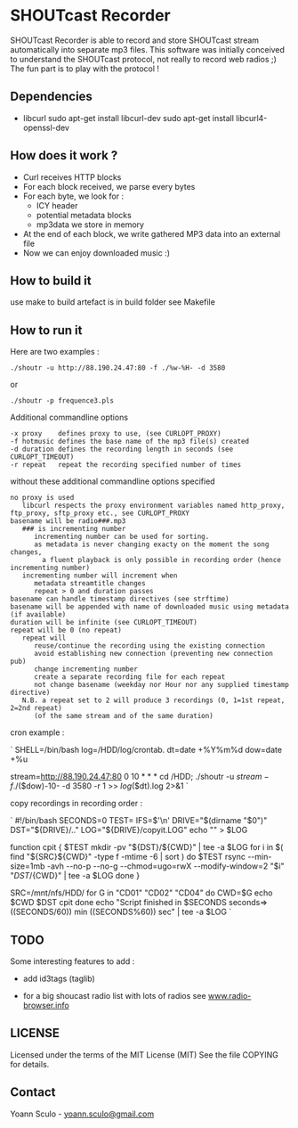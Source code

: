 SHOUTcast Recorder
==================

SHOUTcast Recorder is able to record and store SHOUTcast stream automatically
into separate mp3 files. This software was initially conceived to understand
the SHOUTcast protocol, not really to record web radios ;) The fun part is to
play with the protocol !

Dependencies
------------

- libcurl
  sudo apt-get install libcurl-dev
  sudo apt-get install libcurl4-openssl-dev
 

How does it work ?
------------------

- Curl receives HTTP blocks
- For each block received, we parse every bytes
- For each byte, we look for :
	- ICY header
	- potential metadata blocks
	- mp3data we store in memory
- At the end of each block, we write gathered MP3 data into an external file
- Now we can enjoy downloaded music :)

How to build it
---------------

use make to build
artefact is in build folder
see Makefile

How to run it
-------------

Here are two examples :

	./shoutr -u http://88.190.24.47:80 -f ./%w-%H- -d 3580

or

	./shoutr -p frequence3.pls

Additional commandline options

	-x proxy	defines proxy to use, (see CURLOPT_PROXY)
	-f hotmusic	defines the base name of the mp3 file(s) created
	-d duration	defines the recording length in seconds (see CURLOPT_TIMEOUT)
	-r repeat	repeat the recording specified number of times
	
without these additional commandline options specified

	no proxy is used 
       libcurl respects the proxy environment variables named http_proxy, ftp_proxy, sftp_proxy etc., see CURLOPT_PROXY
	basename will be radio###.mp3 
       ### is incrementing number
          incrementing number can be used for sorting. 
          as metadata is never changing exacty on the moment the song changes,
            a fluent playback is only possible in recording order (hence incrementing number)
       incrementing number will increment when 
          metadata streamtitle changes
          repeat > 0 and duration passes
	basename can handle timestamp directives (see strftime)
	basename will be appended with name of downloaded music using metadata (if available)
	duration will be infinite (see CURLOPT_TIMEOUT)
    repeat will be 0 (no repeat)
       repeat will 
          reuse/continue the recording using the existing connection
          avoid establishing new connection (preventing new connection pub)
          change incrementing number
          create a separate recording file for each repeat
          not change basename (weekday nor Hour nor any supplied timestamp directive)
       N.B. a repeat set to 2 will produce 3 recordings (0, 1=1st repeat, 2=2nd repeat)
          (of the same stream and of the same duration)


cron example :

`
SHELL=/bin/bash
log=/HDD/log/crontab.
dt=date +%Y%m%d
dow=date +%u

stream=http://88.190.24.47:80
0 10 * * * cd /HDD; ./shoutr -u $stream -f ./$($dow)-10- -d 3580 -r 1 >> $log$($dt).log 2>&1
`

copy recordings in recording order :

`
#!/bin/bash
SECONDS=0
TEST=
IFS=$'\n'
DRIVE="$(dirname "$0")"
DST="${DRIVE}/.."
LOG="${DRIVE}/copyit.LOG"
echo "" > $LOG

function cpit {
$TEST mkdir -pv "${DST}/${CWD}" | tee -a $LOG
for i in $( find "${SRC}${CWD}" -type f -mtime -6 | sort )
do 
 $TEST rsync --min-size=1mb -avh --no-p --no-g --chmod=ugo=rwX --modify-window=2 "$i" "${DST}/${CWD}" | tee -a $LOG
done
}

SRC=/mnt/nfs/HDD/
for G in "CD01" "CD02" "CD04" 
do
 CWD=$G
 echo $CWD $DST
 cpit
done
echo "Script finished in $SECONDS seconds=> $(($SECONDS/60)) min $(($SECONDS%60)) sec" | tee -a $LOG
`

TODO
----

Some interesting features to add :

- add id3tags (taglib)

- for a big shoucast radio list with lots of radios see www.radio-browser.info


LICENSE
-------

Licensed under the terms of the MIT License (MIT)
See the file COPYING for details.

Contact
-------
Yoann Sculo - <yoann.sculo@gmail.com>
